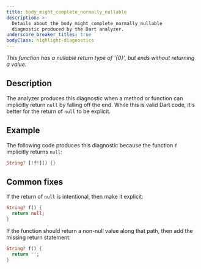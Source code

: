 ```yaml
---
title: body_might_complete_normally_nullable
description: >-
  Details about the body_might_complete_normally_nullable
  diagnostic produced by the Dart analyzer.
underscore_breaker_titles: true
bodyClass: highlight-diagnostics
---
```


_This function has a nullable return type of '{0}', but ends without returning a value._

## Description

The analyzer produces this diagnostic when a method or function can
implicitly return `null` by falling off the end. While this is valid Dart
code, it's better for the return of `null` to be explicit.

## Example

The following code produces this diagnostic because the function `f`
implicitly returns `null`:

```dart
String? [!f!]() {}
```

## Common fixes

If the return of `null` is intentional, then make it explicit:

```dart
String? f() {
  return null;
}
```

If the function should return a non-null value along that path, then add
the missing return statement:

```dart
String? f() {
  return '';
}
```
